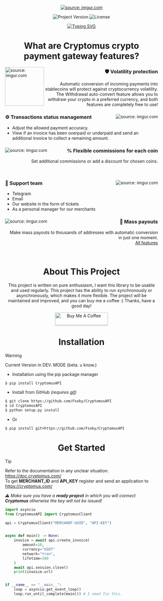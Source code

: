<p align="center">
      <a href="https://imgur.com/osbyhki"><img src="https://i.imgur.com/osbyhki.png" title="source: imgur.com" /></a>
</p>

<p align="center">
    <img src="https://img.shields.io/badge/Version-1.0.1dev-blueviolet" alt="Project Version">
    <img src="https://img.shields.io/badge/License-MIT-success" alt="License">
</p>
<p align="center">
    <a href="https://git.io/typing-svg"><img src="https://readme-typing-svg.demolab.com?font=Fira+Code&pause=1000&color=0BE67A&center=true&vCenter=true&random=false&width=435&lines=Cryptomus;Crypto+Payment+Gateway" alt="Typing SVG" /></a>
</p>

<h1 align="center"> What are Cryptomus crypto payment gateway features?</h1>
<a href="https://imgur.com/f2PAMBG"><img src="https://i.imgur.com/f2PAMBG.png" title="source: imgur.com" width="128" height="128" align="left"/></a>
<div align="right">
  <h3>🛡 Volatility protection</h3>
  <p>
        Automatic conversion of incoming payments into stablecoins will protect against cryptocurrency volatility. <br/>
        The Withdrawal auto-convert feature allows you to withdraw your crypto in a preferred currency, and both features are completely free to use!
  </p>
</div>

<div>
  <a href="https://imgur.com/jFuoTL3"><img src="https://i.imgur.com/jFuoTL3.png" title="source: imgur.com" align="right"/></a>
  <h3>⚙ Transactions status management</h3>
  <ul>
    <li>Adjust the allowed payment accuracy.</li>
    <li>View if an invoice has been overpaid or underpaid and send an additional invoice to collect a remaining amount.</li>
  </ul>
</div>

<div align="right">
  <a href="https://imgur.com/E4hdG1q"><img src="https://i.imgur.com/E4hdG1q.png" title="source: imgur.com" align="left"/></a>
  <h3>% Flexible commissions for each coin</h3>
  <p>Set additional commissions or add a discount for chosen coins.</p>
</div><br/>

<div>
  <a href="https://imgur.com/XX4pNgu"><img src="https://i.imgur.com/XX4pNgu.png" title="source: imgur.com" align="right"/></a>
  <h3>💬 Support team</h3>
  <ul>
    <li>Telegram</li>
    <li>Email</li>
    <li>Our website in the form of tickets</li>
    <li>As a personal manager for our merchants</li>
  </ul>
</div>

<div align="right">
  <a href="https://imgur.com/mbJvIPu"><img src="https://i.imgur.com/mbJvIPu.png" title="source: imgur.com" align="left"/></a>
  <h3>📄 Mass payouts</h3>
  <p>
        Make mass payouts to thousands of addresses with automatic conversion in just one moment. <br/>
        <a href="https://cryptomus.com/processing">All features</a>
  </p>
</div><br/>

<h1 align="center">About This Project</h1>
<p align="center">
This project is written on pure enthusiasm, I want this library to be usable and used regularly. This project has the ability to run synchronously or asynchronously, which makes it more flexible.
The project will be maintained and improved, and you can buy me a coffee :)
Thanks, have a good day!
</p>

<div align="center">
      <a href="https://www.buymeacoffee.com/fsoky" target="_blank"><img src="https://www.buymeacoffee.com/assets/img/custom_images/orange_img.png" alt="Buy Me A Coffee" style="height: 41px !important;width: 174px !important;box-shadow: 0px 3px 2px 0px rgba(190, 190, 190, 0.5) !important;-webkit-box-shadow: 0px 3px 2px 0px rgba(190, 190, 190, 0.5) !important;"></a>
</div>

<h1 align="center">Installation</h1>

> [!WARNING]
> Current Version in DEV. MODE (beta. u know.)

- Installation using the pip package manager
```bash
$ pip install CryptomusAPI
```
- Install from GitHub *(requires [git](https://git-scm.com/downloads))*
```bash
$ git clone https://github.com/Fsoky/CryptomusAPI
$ cd CryptomusAPI
$ python setup.py install
```
- Or
```bash
$ pip install git+https://github.com/Fsoky/CryptomusAPI
```

<h1 align="center">Get Started</h1>

> [!TIP]
> Refer to the documentation in any unclear situation: https://doc.cryptomus.com/ \
> To get **MERCHANT_ID** and **API_KEY** register and send an application to https://cryptomus.com/
> 
> _⚠ Make sure you have a **ready project** in which you will connect **Cryptomus** otherwise the key will not be issued!_

```python
import asyncio
from CryptomusAPI import CryptomusClient

api = CryptomusClient("MERCHANT-UUID", "API-KEY")


async def main() -> None:
    invoice = await api.create_invoice(
        amount=10,
        currency="USDT"
        network="tron",
        lifetime=300
    )
    await api.session.close()
    print(invoice.url)


if __name__ == "__main__":
    loop = asyncio.get_event_loop()
    loop.run_until_complete(main()) # I need fix this.
